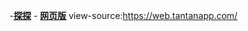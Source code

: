 
-[**探探**](https://www.tantanapp.com/) - [**网页版**](https://web.tantanapp.com/) view-source:https://web.tantanapp.com/
